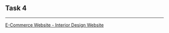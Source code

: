 ## Task 4
---
[E-Commerce Website - Interior Design Website](https://www.figma.com/design/d7tGlA4fYBeFd6ebWfKkLs/E-Commerce-Website?node-id=11-15&t=4HeCEXBIfPWsRpGr-1)
